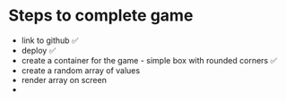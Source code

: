 # Steps to complete game

- link to github ✅
- deploy ✅
- create a container for the game - simple box with rounded corners ✅
- create a random array of values
- render array on screen
-
